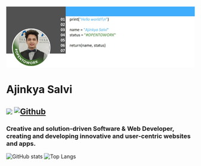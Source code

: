 ![alt text](https://github.com/AjinkyaSalvi/AjinkyaSalvi/blob/main/github-banner.png?raw=true)

# Ajinkya Salvi

## ![](https://visitor-badge.laobi.icu/badge?page_id=AjinkyaSalvi.AjinkyaSalvi) [![Github](https://img.shields.io/github/followers/AjinkyaSalvi?label=Follow&style=social)](https://github.com/AjinkyaSalvi)
### Creative and solution-driven Software & Web Developer, creating and developing innovative and user-centric websites and apps.

![GitHub stats](https://github-readme-stats.vercel.app/api?username=AjinkyaSalvi&show_icons=true&theme=default)
![Top Langs](https://github-readme-stats.vercel.app/api/top-langs/?username=AjinkyaSalvi&theme=default)

